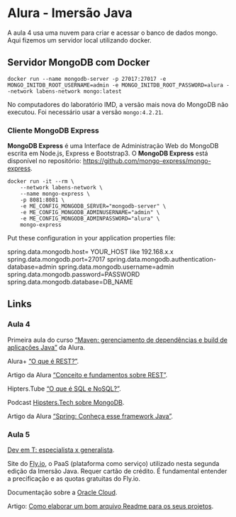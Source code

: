 # Alura - Imersão Java

A aula 4 usa uma nuvem para criar e acessar o banco de dados mongo. Aqui fizemos um servidor local utilizando docker.

## Servidor MongoDB com Docker

```docker
docker run --name mongodb-server -p 27017:27017 -e MONGO_INITDB_ROOT_USERNAME=admin -e MONGO_INITDB_ROOT_PASSWORD=alura --network labens-network mongo:latest
```

No computadores do laboratório IMD, a versão mais nova do MongoDB não executou. Foi necessário usar a versão `mongo:4.2.21`.

### Cliente MongoDB Express

**MongoDB Express** é uma Interface de Administração Web do MongoDB escrita em Node.js, Express e Bootstrap3. O **MongoDB Express** está disponível no repositório: https://github.com/mongo-express/mongo-express.

```docker
docker run -it --rm \
    --network labens-network \
    --name mongo-express \
    -p 8081:8081 \
    -e ME_CONFIG_MONGODB_SERVER="mongodb-server" \
    -e ME_CONFIG_MONGODB_ADMINUSERNAME="admin" \
    -e ME_CONFIG_MONGODB_ADMINPASSWORD="alura" \
    mongo-express
```



Put these configuration in your application properties file:

spring.data.mongodb.host= YOUR_HOST like 192.168.x.x
spring.data.mongodb.port=27017
spring.data.mongodb.authentication-database=admin
spring.data.mongodb.username=admin
spring.data.mongodb.password=PASSWORD
spring.data.mongodb.database=DB_NAME



## Links

### Aula 4

Primeira aula do curso [“Maven: gerenciamento de dependências e build de aplicações Java”](https://www.alura.com.br/conteudo/maven-gerenciamento-dependencias-build-aplicacoes-java) da Alura.

Alura+ [“O que é REST?”](https://www.youtube.com/watch?v=weQ8ssA6iBU&ab_channel=AluraCursosOnline).

Artigo da Alura [“Conceito e fundamentos sobre REST”](https://www.alura.com.br/artigos/rest-conceito-e-fundamentos).

Hipters.Tube [“O que é SQL e NoSQL?”](https://www.youtube.com/watch?v=aure5d3B88g&ab_channel=AluraCursosOnline).

Podcast [Hipsters.Tech sobre MongoDB](https://www.hipsters.tech/mongodb-hipsters-ponto-tech-305/).

Artigo da Alura [“Spring: Conheça esse framework Java”](https://www.alura.com.br/artigos/spring-conheca-esse-framework-java).


### Aula 5

[Dev em T: especialista x generalista](https://www.alura.com.br/dev-em-t).

Site do [Fly.io](https://fly.io/), o PaaS (plataforma como serviço) utilizado nesta segunda edição da Imersão Java. Requer cartão de crédito. É fundamental entender a precificação e as quotas gratuitas do Fly.io.

Documentação sobre a [Oracle Cloud](https://docs.oracle.com/pt-br/iaas/Content/home.htm).

Artigo: [Como elaborar um bom arquivo Readme para os seus projetos](https://www.alura.com.br/artigos/escrever-bom-readme).